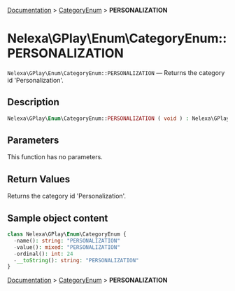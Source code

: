 [Documentation](../../README.md) > [CategoryEnum](README.md) > **PERSONALIZATION**

# Nelexa\GPlay\Enum\CategoryEnum::PERSONALIZATION
`Nelexa\GPlay\Enum\CategoryEnum::PERSONALIZATION` — Returns the category id 'Personalization'.

## Description
```php
Nelexa\GPlay\Enum\CategoryEnum::PERSONALIZATION ( void ) : Nelexa\GPlay\Enum\CategoryEnum
```

## Parameters
This function has no parameters.

## Return Values
Returns the category id 'Personalization'.

## Sample object content
```php
class Nelexa\GPlay\Enum\CategoryEnum {
  -name(): string: "PERSONALIZATION"
  -value(): mixed: "PERSONALIZATION"
  -ordinal(): int: 24
  -__toString(): string: "PERSONALIZATION"
}
```

[Documentation](../../README.md) > [CategoryEnum](README.md) > **PERSONALIZATION**
